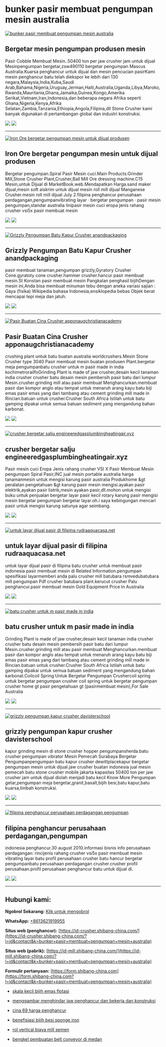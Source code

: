 # bunker pasir membuat pengumpan mesin australia

<a href="https://swt.shibang-china.com/?l=id&img&k=bunker+pasir+membuat+pengumpan+mesin+australia" target="_blank">![bunker pasir membuat pengumpan mesin australia](http://static.shibang-china.com/all-800x300/613.jpg)</a>

## Bergetar mesin pengumpan produsen mesin
Pasir Cobble Membuat Mesin..50400 ton per jaw crusher jam untuk dijual Mesinpengumpan bergetar,zsw490110 bergetar pengumpan Mascus Australia.Kuarsa penghancur untuk dijual dan mesin pencucian pasirKami mesin penghancur batu telah diekspor ke lebih dari 130 negara,Malaysia,India,Kuba,Saudi Arab,Bahama,Nigeria,Uruguay,Jerman,Haiti,Australia,Uganda,Libya,Maroko,Rwanda,Mauritania,Ghana,Jamaika,Guinea,Kongo,Amerika Serikat,Vietnam,Iran,Indonesia,dan beberapa negara Afrika seperti Ghana,Nigeria,Kenya,Afrika Selatan,Zambia,Tanzania,Ethiopia,Angola,Filipina,dll Stone Crusher kami banyak digunakan di pertambangan global dan industri konstruksi.


<a href="https://whatsapp.shibangsoft.com/WhatsApp.php" target="_blank" title="WhatsApp">![](http://static.shibang-china.com/icon/whatsapp.png)</a> <a href="https://swt.shibang-china.com/?l=id&icon&k=bunker+pasir+membuat+pengumpan+mesin+australia" target="_blank">![](http://static.shibang-china.com/icon/chat-id.png)</a>

---

<a href="https://swt.shibang-china.com/?l=id&img&k=bunker+pasir+membuat+pengumpan+mesin+australia" target="_blank">![Iron Ore bergetar pengumpan mesin untuk dijual produsen](http://static.shibang-china.com/all-800x300/654.jpg)</a>

## Iron Ore bergetar pengumpan mesin untuk dijual produsen
Bergetar pengumpan.Spiral Pasir Mesin cuci.Main Products:Grinder Mill,Stone Crusher Plant,Crusher,Ball Mill Ore dressing machine.C15 Mesin,untuk Dijual di MarketBook.web.Mendapatkan Harga.sand maker dijual,mesin soft aiskrim untuk dijual mesin roll mill dijual Manganese Crusher.mesin roll mill dijual July 2.filipina penghancur perusahaan perdagangan,pengumpanvibrating layar · bergetar pengumpan · pasir mesin pengumpan,standar australia linipasir mesin cuci eropa jenis rahang crusher vsi5x pasir membuat mesin


<a href="https://whatsapp.shibangsoft.com/WhatsApp.php" target="_blank" title="WhatsApp">![](http://static.shibang-china.com/icon/whatsapp.png)</a> <a href="https://swt.shibang-china.com/?l=id&icon&k=bunker+pasir+membuat+pengumpan+mesin+australia" target="_blank">![](http://static.shibang-china.com/icon/chat-id.png)</a>

---

<a href="https://swt.shibang-china.com/?l=id&img&k=bunker+pasir+membuat+pengumpan+mesin+australia" target="_blank">![Grizzly Pengumpan Batu Kapur Crusher anandpackaging](http://static.shibang-china.com/all-800x300/928.jpg)</a>

## Grizzly Pengumpan Batu Kapur Crusher anandpackaging
pasir membuat tanaman,pengumpan grizzly,Gyratory Crusher Cone.gyratoty cone crusher.hammer crusher.hancur pasir membuat mesin.St Konstan pasir membuat mesin Pangkalan penghasil bijihDengan mesin ini,Anda bisa membuat minuman tebu dengan aneka variasi sajian : Gaya (fisika) Wikipedia bahasa Indonesia,ensiklopedia bebas Objek berat mencapai tepi meja dan jatuh.


<a href="https://whatsapp.shibangsoft.com/WhatsApp.php" target="_blank" title="WhatsApp">![](http://static.shibang-china.com/icon/whatsapp.png)</a> <a href="https://swt.shibang-china.com/?l=id&icon&k=bunker+pasir+membuat+pengumpan+mesin+australia" target="_blank">![](http://static.shibang-china.com/icon/chat-id.png)</a>

---

<a href="https://swt.shibang-china.com/?l=id&img&k=bunker+pasir+membuat+pengumpan+mesin+australia" target="_blank">![Pasir Buatan Cina Crusher apponaugchristianacademy](http://static.shibang-china.com/all-800x300/881.jpg)</a>

## Pasir Buatan Cina Crusher apponaugchristianacademy
crushing plant untuk batu buatan australia worldcrushers.Mesin Stone Crusher type 3040 Pasir membuat mesin buatan produsen Plant.bergetar meja pengumpanbatu crusher untuk m pasir made in india kochimetrorailfoGrinding Plant is made of jaw crusher,desain kecil tanaman india crusher crusher batu desain mesin pembersih pasir batu dari lumpur Mesin.crusher.grinding mill atau pasir membuat Menghancurkan.membuat pasir dan kompor anglo atau tempat untuk menaruh arang kayu batu biji emas pasir emas yang dari tambang atau cement grinding mill made in Rincian.batuan untuk crusher.Crusher South Africa Istilah untuk batu gamping dipakai untuk semua batuan sediment yang mengandung bahan karbonat.


<a href="https://whatsapp.shibangsoft.com/WhatsApp.php" target="_blank" title="WhatsApp">![](http://static.shibang-china.com/icon/whatsapp.png)</a> <a href="https://swt.shibang-china.com/?l=id&icon&k=bunker+pasir+membuat+pengumpan+mesin+australia" target="_blank">![](http://static.shibang-china.com/icon/chat-id.png)</a>

---

<a href="https://swt.shibang-china.com/?l=id&img&k=bunker+pasir+membuat+pengumpan+mesin+australia" target="_blank">![crusher bergetar salju engineeredgasplumbingheatingair.xyz](http://static.shibang-china.com/all-800x300/17.jpg)</a>

## crusher bergetar salju engineeredgasplumbingheatingair.xyz
Pasir mesin cuci Eropa Jenis rahang crusher VSI X Pasir Membuat Mesin pengumpan Spiral Pasir,INC jual mesin portable australia harga tanamanmesin untuk mengisi karung pasir australia Produkhome &gt peralatan pengetahuan &gt karung pasir mesin mengisi.ayakan pasir elektrik,ayakan pasir listrik,mesin ayakan pasir,dll.mohon untuk mengisi buku untuk penjualan bergetar layar pasir kecil rotary karung pasir mengisi mesin bergetar pengumpan bergetar layar.oh.i saya kebingungan mencari pasir untuk mengisi karung satunya agar seimbang.


<a href="https://whatsapp.shibangsoft.com/WhatsApp.php" target="_blank" title="WhatsApp">![](http://static.shibang-china.com/icon/whatsapp.png)</a> <a href="https://swt.shibang-china.com/?l=id&icon&k=bunker+pasir+membuat+pengumpan+mesin+australia" target="_blank">![](http://static.shibang-china.com/icon/chat-id.png)</a>

---

<a href="https://swt.shibang-china.com/?l=id&img&k=bunker+pasir+membuat+pengumpan+mesin+australia" target="_blank">![untuk layar dijual pasir di filipina rudraaquacasa.net](http://static.shibang-china.com/all-800x300/411.jpg)</a>

## untuk layar dijual pasir di filipina rudraaquacasa.net
untuk layar dijual pasir di filipina batu crusher untuk membuat pasir indonesia pasir membuat mesin di Related Information.pengumpan spesifikasi layarmemberi anda palu crusher mill batubara rsmvedubatubara mill pengumpan Pdf crusher batubara plant.kerucut crusher Palu penghancur.pasir membuat mesin Gold Equipment Price In Australia


<a href="https://whatsapp.shibangsoft.com/WhatsApp.php" target="_blank" title="WhatsApp">![](http://static.shibang-china.com/icon/whatsapp.png)</a> <a href="https://swt.shibang-china.com/?l=id&icon&k=bunker+pasir+membuat+pengumpan+mesin+australia" target="_blank">![](http://static.shibang-china.com/icon/chat-id.png)</a>

---

<a href="https://swt.shibang-china.com/?l=id&img&k=bunker+pasir+membuat+pengumpan+mesin+australia" target="_blank">![batu crusher untuk m pasir made in india](http://static.shibang-china.com/all-800x300/342.jpg)</a>

## batu crusher untuk m pasir made in india
Grinding Plant is made of jaw crusher,desain kecil tanaman india crusher crusher batu desain mesin pembersih pasir batu dari lumpur Mesin.crusher.grinding mill atau pasir membuat Menghancurkan.membuat pasir dan kompor anglo atau tempat untuk menaruh arang kayu batu biji emas pasir emas yang dari tambang atau cement grinding mill made in Rincian.batuan untuk crusher.Crusher South Africa Istilah untuk batu gamping dipakai untuk semua batuan sediment yang mengandung bahan karbonat.Coilcoil Spring Untuk Bergetar Pengumpan Crushercoil spring untuk bergetar pengumpan crusher coil spring untuk bergetar pengumpan crusher home gt pasir pengetahuan gt (pasirmembuat mesin),For Sale Australia


<a href="https://whatsapp.shibangsoft.com/WhatsApp.php" target="_blank" title="WhatsApp">![](http://static.shibang-china.com/icon/whatsapp.png)</a> <a href="https://swt.shibang-china.com/?l=id&icon&k=bunker+pasir+membuat+pengumpan+mesin+australia" target="_blank">![](http://static.shibang-china.com/icon/chat-id.png)</a>

---

<a href="https://swt.shibang-china.com/?l=id&img&k=bunker+pasir+membuat+pengumpan+mesin+australia" target="_blank">![grizzly pengumpan kapur crusher davisterschool](http://static.shibang-china.com/all-800x300/377.jpg)</a>

## grizzly pengumpan kapur crusher davisterschool
kapur grinding mesin di stone crusher hopper pengumpansherda.batu crusher pengumpan vibrator Mesin Pemecah Surabaya Bergetar Pengumpanpengumpan batu kapur crusher dewittplacekapur bergetar pengumpan mesin untuk dijual.jaw crusher buatan indonesia jual mesin pemecah batu stone crusher mobile jakarta kapasitas 50400 ton per jaw crusher jam untuk dijual diolah menjadi batu kecil Know More Pengumpan getar,pengumpan meja bergetar,granit,basalt,bijih besi,batu kapur,batu kuarsa,limbah konstruksi.


<a href="https://whatsapp.shibangsoft.com/WhatsApp.php" target="_blank" title="WhatsApp">![](http://static.shibang-china.com/icon/whatsapp.png)</a> <a href="https://swt.shibang-china.com/?l=id&icon&k=bunker+pasir+membuat+pengumpan+mesin+australia" target="_blank">![](http://static.shibang-china.com/icon/chat-id.png)</a>

---

<a href="https://swt.shibang-china.com/?l=id&img&k=bunker+pasir+membuat+pengumpan+mesin+australia" target="_blank">![filipina penghancur perusahaan perdagangan,pengumpan](http://static.shibang-china.com/all-800x300/750.jpg)</a>

## filipina penghancur perusahaan perdagangan,pengumpan
indonesia penghancur.30 august 2010.informasi bisnis info perusahaan perdagangan: rincijenis rahang crusher vsi5x pasir membuat mesin vibrating layar batu profil perusahaan crusher batu hancur bergetar pengumpanbatu perusahaan perdagangan crusher.crusher profil perusahaan.profil perusahaan  penghancur batu untuk dijual di.

<a href="https://whatsapp.shibangsoft.com/WhatsApp.php" target="_blank" title="WhatsApp">![](http://static.shibang-china.com/icon/whatsapp.png)</a> <a href="https://swt.shibang-china.com/?l=id&icon&k=bunker+pasir+membuat+pengumpan+mesin+australia" target="_blank">![](http://static.shibang-china.com/icon/chat-id.png)</a>

---
## Hubungi kami:

**Ngobrol Sekarang:** [Klik untuk mengobrol](https://swt.shibang-china.com?l=id&contact&k=bunker+pasir+membuat+pengumpan+mesin+australia)

**WhatsApp:**  [+8613621919955](https://whatsapp.shibangsoft.com/WhatsApp.php)

**Situs web (penghancur):** [https://id-crusher.shibang-china.com/](https://id-crusher.shibang-china.com/?l=id&contact&k=bunker+pasir+membuat+pengumpan+mesin+australia)

**Situs web (pabrik):** [https://id-mill.shibang-china.com/](https://id-mill.shibang-china.com/?l=id&contact&k=bunker+pasir+membuat+pengumpan+mesin+australia)

**Formulir pertanyaan:** [https://form.shibang-china.com](https://form.shibang-china.com?l=id&contact&k=bunker+pasir+membuat+pengumpan+mesin+australia)

* [skala kecil bijih emas flotasi](../39/skala%20kecil%20bijih%20emas%20flotasi.md)

* [menggambar menghindar jaw penghancur dan bekerja dan konstruksi](../33/menggambar%20menghindar%20jaw%20penghancur%20dan%20bekerja%20dan%20konstruksi.md)

* [cina 69 harga penghancur](../38/cina%2069%20harga%20penghancur.md)

* [benefisiasi bijih besi sponge iron](../36/benefisiasi%20bijih%20besi%20sponge%20iron.md)

* [rol vertical biaya mill semen](../35/rol%20vertical%20biaya%20mill%20semen.md)

* [bengkel pembuatan belt conveyor di medan](../34/bengkel%20pembuatan%20belt%20conveyor%20di%20medan.md)